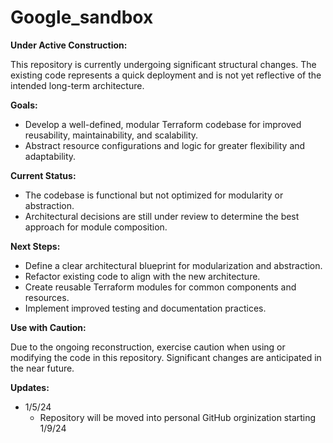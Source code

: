 # Google_sandbox

**Under Active Construction:**

This repository is currently undergoing significant structural changes. The existing code represents a quick deployment and is not yet reflective of the intended long-term architecture.

**Goals:**

- Develop a well-defined, modular Terraform codebase for improved reusability, maintainability, and scalability.
- Abstract resource configurations and logic for greater flexibility and adaptability.

**Current Status:**

- The codebase is functional but not optimized for modularity or abstraction.
- Architectural decisions are still under review to determine the best approach for module composition.

**Next Steps:**

- Define a clear architectural blueprint for modularization and abstraction.
- Refactor existing code to align with the new architecture.
- Create reusable Terraform modules for common components and resources.
- Implement improved testing and documentation practices.

 **Use with Caution:** 

Due to the ongoing reconstruction, exercise caution when using or modifying the code in this repository. Significant changes are anticipated in the near future.

**Updates:**

- 1/5/24
    - Repository will be moved into personal GitHub orginization starting 1/9/24
